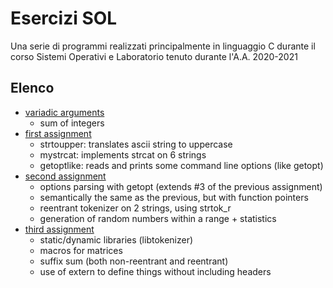 # Esercizi SOL
Una serie di programmi realizzati principalmente in linguaggio C durante il corso Sistemi Operativi e Laboratorio
tenuto durante l'A.A. 2020-2021
## Elenco
* [variadic arguments](./varargs)
  * sum of integers
* [first assignment](./assignment1)
  * strtoupper: translates ascii string to uppercase
  * mystrcat: implements strcat on 6 strings
  * getoptlike: reads and prints some command line options (like getopt)
* [second assignment](./assigment2)
  * options parsing with getopt (extends #3 of the previous assignment)
  * semantically the same as the previous, but with function pointers
  * reentrant tokenizer on 2 strings, using strtok_r
  * generation of random numbers within a range + statistics
* [third assignment](./assignment3)
  * static/dynamic libraries (libtokenizer)
  * macros for matrices
  * suffix sum (both non-reentrant and reentrant)
  * use of extern to define things without including headers
